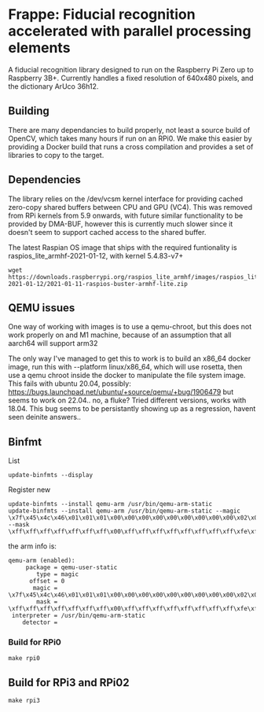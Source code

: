 # Frappe: Fiducial recognition accelerated with parallel processing elements

A fiducial recognition library designed to run on the Raspberry Pi Zero up to Raspberry 3B+. Currently handles a fixed resolution of 640x480 pixels, and the dictionary ArUco 36h12.

## Building

There are many dependancies to build properly, not least a source build of OpenCV, which takes many hours if run on an RPi0. We make this easier by providing a Docker build that runs a cross compilation and provides a set of libraries to copy to the target.


## Dependencies
The library relies on the /dev/vcsm kernel interface for providing cached zero-copy shared buffers between CPU and GPU (VC4). This was removed from RPi kernels from 5.9 onwards, with future similar functionality to be provided by DMA-BUF, however this is currently much slower since it doesn't seem to support cached access to the shared buffer.

The latest Raspian OS image that ships with the required funtionality is raspios_lite_armhf-2021-01-12, with kernel 5.4.83-v7+
```
wget https://downloads.raspberrypi.org/raspios_lite_armhf/images/raspios_lite_armhf-2021-01-12/2021-01-11-raspios-buster-armhf-lite.zip
```

## QEMU issues
One way of working with images is to use a qemu-chroot, but this does not work properly
on and M1 machine, because of an assumption that all aarch64 will support arm32

The only way I've managed to get this to work is to build an x86_64 docker image, run this
with --platform linux/x86_64, which will use rosetta, then use a qemu chroot inside the 
docker to manipulate the file system image. This fails with ubuntu 20.04, possibly:
https://bugs.launchpad.net/ubuntu/+source/qemu/+bug/1906479
but seems to work on 22.04.. no, a fluke? Tried different versions, works with 18.04. This
bug seems to be persistantly showing up as a regression, havent seen deinite answers..


## Binfmt
List
```
update-binfmts --display
```

Register new
```
update-binfmts --install qemu-arm /usr/bin/qemu-arm-static
update-binfmts --install qemu-arm /usr/bin/qemu-arm-static --magic \x7f\x45\x4c\x46\x01\x01\x01\x00\x00\x00\x00\x00\x00\x00\x00\x00\x02\x00\x28\x00 --mask \xff\xff\xff\xff\xff\xff\xff\x00\xff\xff\xff\xff\xff\xff\xff\xff\xfe\xff\xff\xff
```

the arm info is:
```
qemu-arm (enabled):
     package = qemu-user-static
        type = magic
      offset = 0
       magic = \x7f\x45\x4c\x46\x01\x01\x01\x00\x00\x00\x00\x00\x00\x00\x00\x00\x02\x00\x28\x00
        mask = \xff\xff\xff\xff\xff\xff\xff\x00\xff\xff\xff\xff\xff\xff\xff\xff\xfe\xff\xff\xff
 interpreter = /usr/bin/qemu-arm-static
    detector = 

```


### Build for RPi0
```
make rpi0
```

## Build for RPi3 and RPi02
```
make rpi3
```



